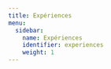 ```yaml
---
title: Expériences
menu:
  sidebar:
    name: Expériences
    identifier: experiences
    weight: 1
---
```


